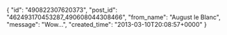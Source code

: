  {
   "id": "490822307620373",
   "post_id": "462493170453287_490608044308466",
   "from_name": "August le Blanc",
   "message": "Wow...",
   "created_time": "2013-03-10T20:08:57+0000"
 }
